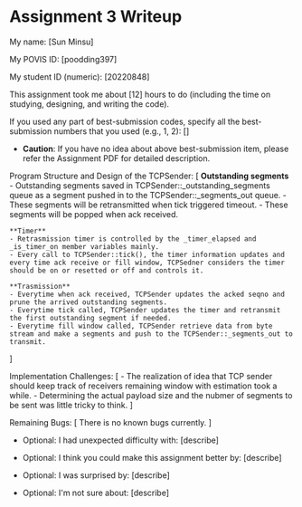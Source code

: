 Assignment 3 Writeup
=============

My name: [Sun Minsu]

My POVIS ID: [poodding397]

My student ID (numeric): [20220848]

This assignment took me about [12] hours to do (including the time on studying, designing, and writing the code).

If you used any part of best-submission codes, specify all the best-submission numbers that you used (e.g., 1, 2): []

- **Caution**: If you have no idea about above best-submission item, please refer the Assignment PDF for detailed description.

Program Structure and Design of the TCPSender:
[
    **Outstanding segments**
    - Outstanding segments saved in TCPSender::_outstanding_segments queue as a segment pushed in to the TCPSender::_segments_out queue.
    - These segments will be retransmitted when tick triggered timeout.
    - These segments will be popped when ack received.

    **Timer**
    - Retrasmission timer is controlled by the _timer_elapsed and _is_timer_on member variables mainly.
    - Every call to TCPSender::tick(), the timer information updates and every time ack receive or fill window, TCPSedner considers the timer should be on or resetted or off and controls it.

    **Trasmission**
    - Everytime when ack received, TCPSender updates the acked seqno and prune the arrived outstanding segments.
    - Everytime tick called, TCPSender updates the timer and retransmit the first outstanding segment if needed.
    - Everytime fill window called, TCPSender retrieve data from byte stream and make a segments and push to the TCPSender::_segments_out to transmit.
]

Implementation Challenges:
[
    - The realization of idea that TCP sender should keep track of receivers remaining window with estimation took a while.
    - Determining the actual payload size and the nubmer of segments to be sent was little tricky to think.
]

Remaining Bugs:
[
    There is no known bugs currently.
]

- Optional: I had unexpected difficulty with: [describe]

- Optional: I think you could make this assignment better by: [describe]

- Optional: I was surprised by: [describe]

- Optional: I'm not sure about: [describe]
